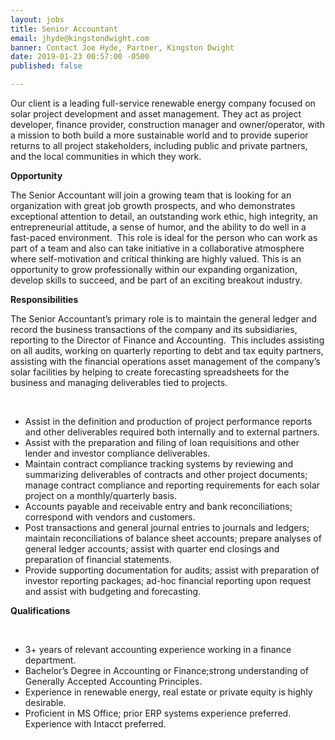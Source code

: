 ```yaml
---
layout: jobs
title: Senior Accountant
email: jhyde@kingstondwight.com
banner: Contact Joe Hyde, Partner, Kingston Dwight
date: 2019-01-23 00:57:00 -0500
published: false

---
```

Our client is a leading full-service renewable energy company focused on solar project development and asset management. They act as project developer, finance provider, construction manager and owner/operator, with a mission to both build a more sustainable world and to provide superior returns to all project stakeholders, including public and private partners, and the local communities in which they work. 

**Opportunity** 

The Senior Accountant will join a growing team that is looking for an organization with great job growth prospects, and who demonstrates exceptional attention to detail, an outstanding work ethic, high integrity, an entrepreneurial attitude, a sense of humor, and the ability to do well in a fast-paced environment.  This role is ideal for the person who can work as part of a team and also can take initiative in a collaborative atmosphere where self-motivation and critical thinking are highly valued. This is an opportunity to grow professionally within our expanding organization, develop skills to succeed, and be part of an exciting breakout industry.  

**Responsibilities**

The Senior Accountant’s primary role is to maintain the general ledger and record the business transactions of the company and its subsidiaries, reporting to the Director of Finance and Accounting.  This includes assisting on all audits, working on quarterly reporting to debt and tax equity partners, assisting with the financial operations asset management of the company’s solar facilities by helping to create forecasting spreadsheets for the business and managing deliverables tied to projects.

 

* Assist      in the definition and production of project performance reports and other      deliverables required both internally and to external partners. 
* Assist      with the preparation and filing of loan requisitions and other lender and      investor compliance deliverables.
* Maintain      contract compliance tracking systems by reviewing and summarizing      deliverables of contracts and other project documents; manage contract      compliance and reporting requirements for each solar project on a      monthly/quarterly basis.
* Accounts      payable and receivable entry and bank reconciliations; correspond with      vendors and customers.
* Post      transactions and general journal entries to journals and ledgers; maintain      reconciliations of balance sheet accounts; prepare analyses of general      ledger accounts; assist with quarter end closings and preparation of      financial statements.
* Provide      supporting documentation for audits; assist with preparation of investor      reporting packages; ad-hoc financial reporting upon request and assist      with budgeting and forecasting.

**Qualifications**

 

* 3+      years of relevant accounting experience working in a finance department.
* Bachelor’s      Degree in Accounting or Finance;strong understanding of Generally Accepted      Accounting Principles.
* Experience      in renewable energy, real estate or private equity is highly desirable.
* Proficient      in MS Office; prior ERP systems experience preferred.  Experience with Intacct preferred.

 